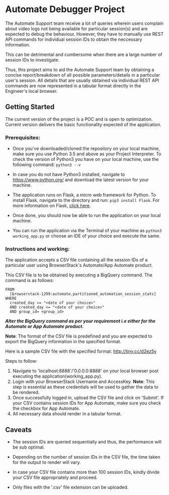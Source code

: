 # Automate Debugger Project
The Automate Support team receive a lot of queries wherein users complain about video logs not being available for particular session(s) and are expected to debug the behaviour. However, they have to manually use REST API commands for individual session IDs to obtain the neccessary information.

This can be detrimental and cumbersome when there are a large number of session IDs to investigate.  

Thus, this project aims to aid the Automate Support team by obtaining a concise report/breakdown of all possible parameters/details in a particular user's session. All details that are usually obtained via individual REST API commands are now represented in a tabular format directly in the Engineer's local browser.

## Getting Started
The current version of the project is a POC and is open to optimization. Current version delivers the basic functionality expected of the application. 

### Prerequisites:
* Once you've downloaded/cloned the repository on your local machine, make sure you use Python 3.5 and above as your Project Interpreter. To check the version of Python3 you have on your local machine, use the following command: `python3 --v`

* In case you do not have Python3 installed, navigate to https://www.python.org/ and download the latest version for your machine. 

* The application runs on Flask, a micro web framework for Python. To install Flask, navigate to the directory and run: `pip3 install Flask`. For more information on Flask, [click here](http://flask.pocoo.org/).

* Once done, you should now be able to run the application on your local machine. 

* You can run the application via the Terminal of your machine as `python3 working_app.py` or choose an IDE of your choice and execute the same.

### Instructions and working:

The application accepts a CSV file containing all the session IDs of a particular user using BrowserStack's Automate/App Automate product.

This CSV file is to be obtained by executing a BigQuery command. The command is as follows:

```SELECT hashed_id
FROM
  [browserstack-1299:automate.partitioned_automation_session_stats]
WHERE
  created_day >= "<date of your choice>"
  AND created_day <= "<date of your choice>"
  AND group_id= <group_id>
```

**_Alter the BigQuery command as per your requirement i.e either for the Automate or App Automate product._**

**Note**: The format of the CSV file is predefined and you are expected to export the BigQuery information in the specified format. 

Here is a sample CSV file with the specified format: http://tiny.cc/d2ez5y

Steps to follow:

1. Navigate to 'localhost:8888'/'0.0.0.0:8888' on your local browser post executing the application(working_app.py).
2. Login with your BrowserStack Username and AccessKey. **Note**: This step is essential as these credentials will be used to gather the data to be rendered. 
3. Once successfully logged in, upload the CSV file and click on 'Submit'. If your CSV contains session IDs for App Automate, make sure you check the checkbox for App Automate. 
4. All necessary data should render in a tabular format. 

## Caveats

* The session IDs are queried sequentially and thus, the performance will be sub optimal. 

* Depending on the number of session IDs in the CSV file, the time taken for the output to render will vary. 

* In case your CSV file contains more than 100 session IDs, kindly divide your CSV file appropriately and proceed. 

* Only files with the '.csv' file extension can be uploaded.  
